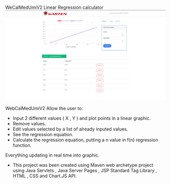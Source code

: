 WeCalMedUmiV2 
Linear Regression calculator
![alt text](https://raw.githubusercontent.com/BrendonHenrique/WeCalMedUmiV2/master/Captura%20de%20Tela_20190318025153.png)

WebCalMedUmiV2 Allow the user to:

- Input 2 different values ( X , Y ) and plot points in a linear graphic.
- Remove values.
- Edit values selected by a list of already inputed values.
- See the regression equation.
- Calculate the regression equation, putting a n value in f(n) regression function.

Everything updating in real time into graphic. 

- This project was been created using Maven web archetype project using Java Servlets , Java Server Pages , JSP Standard Tag Library , HTML , CSS and Chart.JS API.  
 
